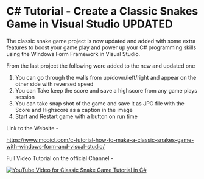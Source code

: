 # C# Tutorial - Create a Classic Snakes Game in Visual Studio UPDATED

The classic snake game project is now updated and added with some extra features to boost your game play and power up your C# programming skills using the Windows Form Framework in Visual Studio. 

From the last project the following were added to the new and updated one

1) You can go through the walls from up/down/left/right and appear on the other side with reversed speed
2) You can Take keep the score and save a highscore from any game plays session
3) You can take snap shot of the game and save it as JPG file with the Score and Highscore as a caption in the image
4) Start and Restart game with a button on run time

Link to the Website - 


https://www.mooict.com/c-tutorial-how-to-make-a-classic-snakes-game-with-windows-form-and-visual-studio/

Full Video Tutorial on the official Channel - 


[![YouTube Video for Classic Snake Game Tutorial in C#](http://img.youtube.com/vi/TzaCn1ZPalI/0.jpg)](http://www.youtube.com/watch?v=TzaCn1ZPalI "How to create a classic snake game in windows form and c#")
